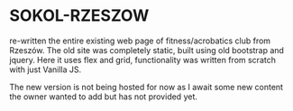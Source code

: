 # SOKOL-RZESZOW
re-written the entire existing web page of fitness/acrobatics club from Rzeszów.
The old site was completely static, built using old bootstrap and jquery.
Here it uses flex and grid, functionality was written from scratch with just Vanilla JS.

The new version is not being hosted for now as I await some new content the owner wanted to add but has not provided yet.
